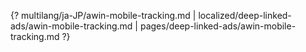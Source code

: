 {? multilang/ja-JP/awin-mobile-tracking.md | localized/deep-linked-ads/awin-mobile-tracking.md | pages/deep-linked-ads/awin-mobile-tracking.md ?}
